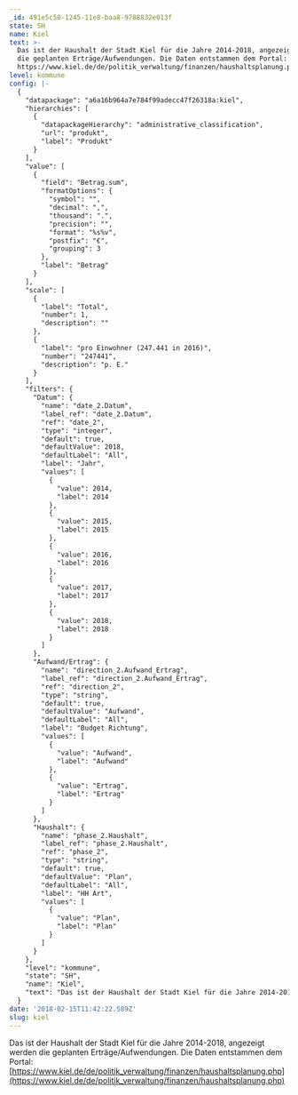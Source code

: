 ```yaml
---
_id: 491e5c50-1245-11e8-baa8-9788832e013f
state: SH
name: Kiel
text: >-
  Das ist der Haushalt der Stadt Kiel für die Jahre 2014-2018, angezeigt werden
  die geplanten Erträge/Aufwendungen. Die Daten entstammen dem Portal:
  https://www.kiel.de/de/politik_verwaltung/finanzen/haushaltsplanung.php
level: kommune
config: |-
  {
    "datapackage": "a6a16b964a7e784f99adecc47f26318a:kiel",
    "hierarchies": [
      {
        "datapackageHierarchy": "administrative_classification",
        "url": "produkt",
        "label": "Produkt"
      }
    ],
    "value": [
      {
        "field": "Betrag.sum",
        "formatOptions": {
          "symbol": "",
          "decimal": ",",
          "thousand": ".",
          "precision": "",
          "format": "%s%v",
          "postfix": "€",
          "grouping": 3
        },
        "label": "Betrag"
      }
    ],
    "scale": [
      {
        "label": "Total",
        "number": 1,
        "description": ""
      },
      {
        "label": "pro Einwohner (247.441 in 2016)",
        "number": "247441",
        "description": "p. E."
      }
    ],
    "filters": {
      "Datum": {
        "name": "date_2.Datum",
        "label_ref": "date_2.Datum",
        "ref": "date_2",
        "type": "integer",
        "default": true,
        "defaultValue": 2018,
        "defaultLabel": "All",
        "label": "Jahr",
        "values": [
          {
            "value": 2014,
            "label": 2014
          },
          {
            "value": 2015,
            "label": 2015
          },
          {
            "value": 2016,
            "label": 2016
          },
          {
            "value": 2017,
            "label": 2017
          },
          {
            "value": 2018,
            "label": 2018
          }
        ]
      },
      "Aufwand/Ertrag": {
        "name": "direction_2.Aufwand_Ertrag",
        "label_ref": "direction_2.Aufwand_Ertrag",
        "ref": "direction_2",
        "type": "string",
        "default": true,
        "defaultValue": "Aufwand",
        "defaultLabel": "All",
        "label": "Budget Richtung",
        "values": [
          {
            "value": "Aufwand",
            "label": "Aufwand"
          },
          {
            "value": "Ertrag",
            "label": "Ertrag"
          }
        ]
      },
      "Haushalt": {
        "name": "phase_2.Haushalt",
        "label_ref": "phase_2.Haushalt",
        "ref": "phase_2",
        "type": "string",
        "default": true,
        "defaultValue": "Plan",
        "defaultLabel": "All",
        "label": "HH Art",
        "values": [
          {
            "value": "Plan",
            "label": "Plan"
          }
        ]
      }
    },
    "level": "kommune",
    "state": "SH",
    "name": "Kiel",
    "text": "Das ist der Haushalt der Stadt Kiel für die Jahre 2014-2018, angezeigt werden die geplanten Erträge/Aufwendungen. Die Daten entstammen dem Portal: https://www.kiel.de/de/politik_verwaltung/finanzen/haushaltsplanung.php "
  }
date: '2018-02-15T11:42:22.589Z'
slug: kiel
---
```

Das ist der Haushalt der Stadt Kiel für die Jahre 2014-2018, angezeigt werden
  die geplanten Erträge/Aufwendungen. Die Daten entstammen dem Portal:
  [https://www.kiel.de/de/politik_verwaltung/finanzen/haushaltsplanung.php](https://www.kiel.de/de/politik_verwaltung/finanzen/haushaltsplanung.php)
